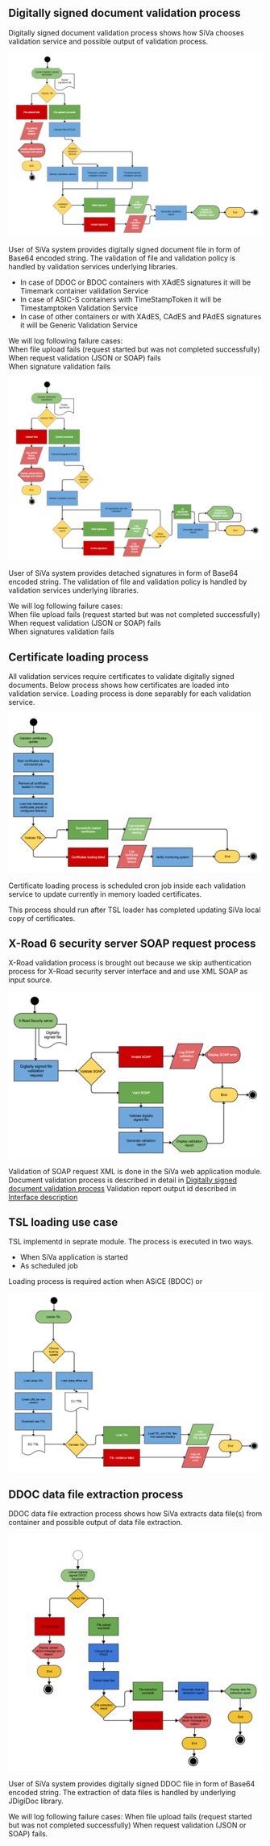 ## Digitally signed document validation process

Digitally signed document validation process shows how SiVa chooses
validation service and possible output of validation process.

![BDOC validation process](../img/siva/siva_bdoc_validation_process_v3.png)

User of SiVa system provides digitally signed document file in form of
Base64 encoded string. The validation of file and validation policy
is handled by validation services underlying libraries.

* In case of DDOC or BDOC containers with XAdES signatures it will be Timemark container validation Service
* In case of ASIC-S containers with TimeStampToken it will be Timestamptoken Validation Service
* In case of other containers or with XAdES, CAdES and PAdES signatures it will be Generic Validation Service

We will log following failure cases:<br>
When file upload fails (request started but was not completed successfully)<br>
When request validation (JSON or SOAP) fails<br>
When signature validation fails<br>

![Hashcode validation process](../img/siva/siva_hashcode_validation_process.png)

User of SiVa system provides detached signatures in form of
Base64 encoded string. The validation of file and validation policy
is handled by validation services underlying libraries.

We will log following failure cases:<br>
When file upload fails (request started but was not completed successfully)<br>
When request validation (JSON or SOAP) fails<br>
When signatures validation fails<br>

## Certificate loading process

All validation services require certificates to validate digitally signed
documents. Below process shows how certificates are loaded into
validation service. Loading process is done separably for each validation
service.

![Certificate Loading process](../img/siva/siva_validator_crl_loading.png)

Certificate loading process is scheduled cron job inside each validation
service to update currently in memory loaded certificates.

This process should run after TSL loader has completed updating
SiVa local copy of certificates.

## X-Road 6 security server SOAP request process

X-Road validation process is brought out because we skip authentication
process for X-Road security server interface and and use XML SOAP
as input source.

![X-Road SOAP validation request](../img/siva/siva_x_road_server_diagram.png)

Validation of SOAP request XML is done in the SiVa web application module.
Document validation process is described in detail in [Digitally signed document validation process](#digitally-signed-document-validation-process)
Validation report output id described in [Interface description](../siva3/interfaces)

## TSL loading use case

TSL implementd in seprate module. The process is executed in two ways.

* When SiVa application is started
* As scheduled job

Loading process is required action when ASiCE (BDOC) or

![TSL loading process](../img/siva/siva_tsl_loading_process.png)

## DDOC data file extraction process

DDOC data file extraction process shows how SiVa extracts data file(s)
from container and possible output of data file extraction.

![DDOC data file extraction process](../img/siva/siva_ddoc_datafile_extraction.png)

User of SiVa system provides digitally signed DDOC file in form of
Base64 encoded string. The extraction of data files is handled by
underlying JDigiDoc library.

We will log following failure cases:
When file upload fails (request started but was not completed successfully)
When request validation (JSON or SOAP) fails.
